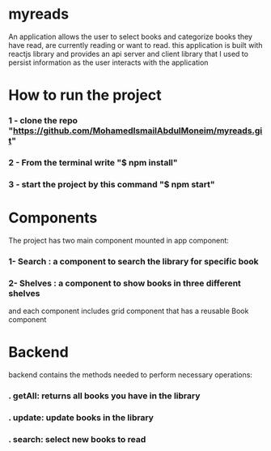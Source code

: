 # myreads
An application allows the user to select books and categorize books they have read, are currently reading or want to read. this application is built with reactjs library and provides an api server and client library that I used to persist information as the user interacts with the application

# How to run the project
### 1 - clone the repo "https://github.com/MohamedIsmailAbdulMoneim/myreads.git"
### 2 - From the terminal write "$ npm install"
### 3 - start the project by this command "$ npm start"

# Components
The project has two main component mounted in app component:
### 1- Search : a component to search the library for specific book
### 2- Shelves : a component to show books in three different shelves

and each component includes grid component that has a reusable Book component

# Backend

backend contains the methods needed to perform necessary operations:

### . getAll: returns all books you have in the library
### . update: update books in the library
### . search: select new books to read